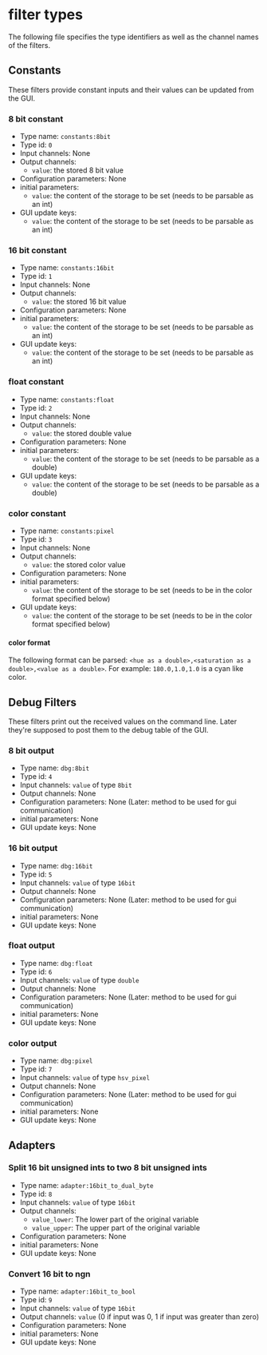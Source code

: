 # filter types
The following file specifies the type identifiers as well as the channel names of the filters.

## Constants
These filters provide constant inputs and their values can be updated from the GUI.
### 8 bit constant
- Type name: `constants:8bit`
- Type id: `0`
- Input channels: None
- Output channels:
  * `value`: the stored 8 bit value
- Configuration parameters: None
- initial parameters:
  * `value`: the content of the storage to be set (needs to be parsable as an int)
- GUI update keys:
  * `value`: the content of the storage to be set (needs to be parsable as an int)

### 16 bit constant
- Type name: `constants:16bit`
- Type id: `1`
- Input channels: None
- Output channels:
  * `value`: the stored 16 bit value
- Configuration parameters: None
- initial parameters:
  * `value`: the content of the storage to be set (needs to be parsable as an int)
- GUI update keys:
  * `value`: the content of the storage to be set (needs to be parsable as an int)

### float constant
- Type name: `constants:float`
- Type id: `2`
- Input channels: None
- Output channels:
  * `value`: the stored double value
- Configuration parameters: None
- initial parameters:
  * `value`: the content of the storage to be set (needs to be parsable as a double)
- GUI update keys:
  * `value`: the content of the storage to be set (needs to be parsable as a double)

### color constant
- Type name: `constants:pixel`
- Type id: `3`
- Input channels: None
- Output channels:
  * `value`: the stored color value
- Configuration parameters: None
- initial parameters:
  * `value`: the content of the storage to be set (needs to be in the color format specified below)
- GUI update keys:
  * `value`: the content of the storage to be set (needs to be in the color format specified below)
#### color format
The following format can be parsed: `<hue as a double>,<saturation as a double>,<value as a double>`.
For example: `180.0,1.0,1.0` is a cyan like color.

## Debug Filters
These filters print out the received values on the command line. Later they're supposed to
post them to the debug table of the GUI.
### 8 bit output
- Type name: `dbg:8bit`
- Type id: `4`
- Input channels: `value` of type `8bit`
- Output channels: None
- Configuration parameters: None (Later: method to be used for gui communication)
- initial parameters: None
- GUI update keys: None

### 16 bit output
- Type name: `dbg:16bit`
- Type id: `5`
- Input channels: `value` of type `16bit`
- Output channels: None
- Configuration parameters: None (Later: method to be used for gui communication)
- initial parameters: None
- GUI update keys: None

### float output
- Type name: `dbg:float`
- Type id: `6`
- Input channels: `value` of type `double`
- Output channels: None
- Configuration parameters: None (Later: method to be used for gui communication)
- initial parameters: None
- GUI update keys: None

### color output
- Type name: `dbg:pixel`
- Type id: `7`
- Input channels: `value` of type `hsv_pixel`
- Output channels: None
- Configuration parameters: None (Later: method to be used for gui communication)
- initial parameters: None
- GUI update keys: None

## Adapters
### Split 16 bit unsigned ints to two 8 bit unsigned ints
- Type name: `adapter:16bit_to_dual_byte`
- Type id: `8`
- Input channels: `value` of type `16bit`
- Output channels:
  * `value_lower`: The lower part of the original variable
  * `value_upper`: The upper part of the original variable
- Configuration parameters: None
- initial parameters: None
- GUI update keys: None

### Convert 16 bit to ngn
- Type name: `adapter:16bit_to_bool`
- Type id: `9`
- Input channels: `value` of type `16bit`
- Output channels: `value` (0 if input was 0, 1 if input was greater than zero)
- Configuration parameters: None
- initial parameters: None
- GUI update keys: None
